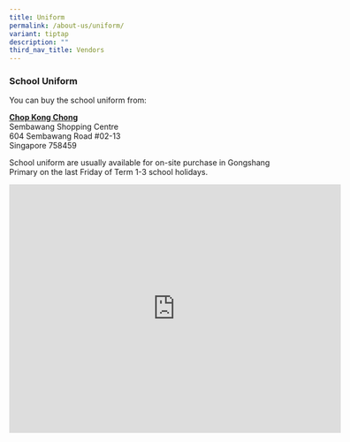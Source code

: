 ```yaml
---
title: Uniform
permalink: /about-us/uniform/
variant: tiptap
description: ""
third_nav_title: Vendors
---
```

<h3><strong>School Uniform</strong></h3>
<p>You can buy the school uniform from:</p>
<p><strong><a href="https://www.euniforms.com.sg/shop/product-category/primary-schools/gps/" rel="noopener nofollow" target="_blank">Chop Kong Chong</a></strong>
<br>Sembawang Shopping Centre
<br>604 Sembawang Road #02-13
<br>Singapore 758459</p>
<p>School uniform are usually available for on-site purchase in Gongshang
Primary on the last Friday of Term 1-3 school holidays.</p>
<div class="iframe-wrapper">
<iframe style="border:0;" height="450" width="600" allowfullscreen="true" frameborder="0" src="https://www.google.com/maps/embed?pb=!1m18!1m12!1m3!1d4066.457186399718!2d103.82201337504824!3d1.44147656127432!2m3!1f0!2f0!3f0!3m2!1i1024!2i768!4f13.1!3m3!1m2!1s0x31da148106ebece7%3A0x4cbde04667eeb984!2sSembawang%20Shopping%20Centre!5e1!3m2!1sen!2ssg!4v1728966385626!5m2!1sen!2ssg"></iframe>
</div>
<p></p>